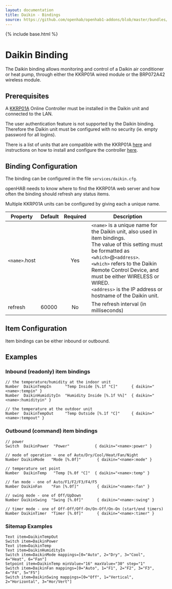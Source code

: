```yaml
---
layout: documentation
title: Daikin - Bindings
source: https://github.com/openhab/openhab1-addons/blob/master/bundles/binding/org.openhab.binding.daikin/README.md
---
```


<!-- Attention authors: Do not edit directly. Please add your changes to the appropriate source repository -->

{% include base.html %}

# Daikin Binding

The Daikin binding allows monitoring and control of a Daikin air conditioner or heat pump, through either the KKRP01A wired module or the BRP072A42 wireless module.

## Prerequisites

A [KKRP01A](http://www.onlinecontroller.eu/) Online Controller must be
installed in the Daikin unit and connected to the LAN. 

The user authentication feature is not supported by the Daikin binding.
Therefore the Daikin unit must be configured with no security (ie. empty
password for all logins).

There is a list of units that are compatible with the KKRP01A
[here](http://www.onlinecontroller.eu/media/downloads/List-of-compatible-INDOOR-and-OUTDOOR-units-4.pdf)
and instructions on how to install and configure the controller [here](http://www.onlinecontroller.eu/en/download).


## Binding Configuration

The binding can be configured in the file `services/daikin.cfg`.

openHAB needs to know where to find the KKRP01A web server and how often the
binding should refresh any status items.

Multiple KKRP01A units can be configured by giving each a unique name.

| Property           | Default | Required | Description                                  |
|--------------------|---------|:--------:|----------------------------------------------|
| `<name>`.host      |         | Yes      | `<name>` is a unique name for the Daikin unit, also used in item bindings.<br/> The value of this setting must be formatted as `<which>`@`<address>`.<br/> `<which>` refers to the Daikin Remote Control Device, and must be either WIRELESS or WIRED.<br/> `<address>` is the IP address or hostname of the Daikin unit. |
| refresh            | 60000   | No       | The refresh interval (in milliseconds)       |


## Item Configuration

Item bindings can be either inbound or outbound. 


## Examples

### Inbound (readonly) item bindings

    // the temperature/humidity at the indoor unit
    Number  DaikinTempIn      "Temp Inside [%.1f °C]"      { daikin="<name>:tempin" }
    Number  DaikinHumidityIn  "Humidity Inside [%.1f %%]"  { daikin="<name>:humidityin" }

    // the temperature at the outdoor unit
    Number  DaikinTempOut     "Temp Outside [%.1f °C]"     { daikin="<name>:tempout" }
 
### Outbound (command) item bindings

    // power
    Switch  DaikinPower  "Power"           { daikin="<name>:power" }
 
    // mode of operation - one of Auto/Dry/Cool/Heat/Fan/Night
    Number DaikinMode   "Mode [%.0f]"       { daikin="<name>:mode" }
 
    // temperature set point
    Number  DaikinTemp   "Temp [%.0f °C]"  { daikin="<name>:temp" }
 
    // fan mode - one of Auto/F1/F2/F3/F4/F5
    Number DaikinFan    "Fan [%.0f]"        { daikin="<name>:fan" }
 
    // swing mode - one of Off/UpDown
    Number DaikinSwing  "Swing [%.0f]"      { daikin="<name>:swing" }
 
    // timer mode - one of Off-Off/Off-On/On-Off/On-On (start/end timers)
    Number DaikinTimer  "Timer [%.0f]"      { daikin="<name>:timer" }

### Sitemap Examples

    Text item=DaikinTempOut
    Switch item=DaikinPower
    Text item=DaikinTemp
    Text item=DaikinHumidityIn
    Switch item=DaikinMode mappings=[0="Auto", 2="Dry", 3="Cool", 4="Heat", 6="Fan"]
    Setpoint item=DaikinTemp minValue="16" maxValue="30" step="1"
    Switch item=DaikinFan mappings=[0="Auto", 1="F1", 2="F2", 3="F3", 4="F4", 5="F5"]
    Switch item=DaikinSwing mappings=[0="Off", 1="Vertical", 2="Horizontal", 3="Hor/Vert"]
